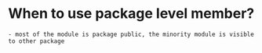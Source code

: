 # When to use package level member?
    - most of the module is package public, the minority module is visible to other package
